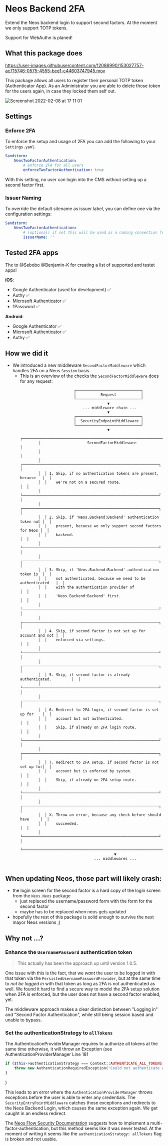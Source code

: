 # Neos Backend 2FA

Extend the Neos backend login to support second factors. At the moment we only support TOTP tokens.

Support for WebAuthn is planed!

## What this package does

https://user-images.githubusercontent.com/12086990/153027757-ac715746-0575-4555-bce1-c44603747945.mov

This package allows all users to register their personal TOTP token (Authenticator App). As an Administrator you are
able to delete those token for the users again, in case they locked them self out.

![Screenshot 2022-02-08 at 17 11 01](https://user-images.githubusercontent.com/12086990/153028043-93e9220e-cc22-4879-9edb-3e156c9accc8.png)

## Settings
### Enforce 2FA
To enforce the setup and usage of 2FA you can add the following to your `Settings.yaml`.
```yml
Sandstorm:
    NeosTwoFactorAuthentication:
        # enforce 2FA for all users
        enforceTwoFactorAuthentication: true
```
With this setting, no user can login into the CMS without setting up a second factor first.

### Issuer Naming
To override the default sitename as issuer label, you can define one via the configuration settings:
```yml
Sandstorm:
    NeosTwoFactorAuthentication:
        # (optional) if set this will be used as a naming convention for the TOTP. If empty the Site name will be used
        issuerName: ''
```

## Tested 2FA apps

Thx to @Sebobo @Benjamin-K for creating a list of supported and testet apps!

**iOS**:
* Google Authenticator (used for development) ✅
* Authy ✅
* Microsoft Authenticator ✅
* 1Password ✅

**Android**:
* Google Authenticator ✅
* Microsoft Authenticator ✅
* Authy ✅

## How we did it
* We introduced a new middleware `SecondFactorMiddleware` which handles 2FA on a Neos `Session` basis.
  * This is an overview of the checks the `SecondFactorMiddleware` does for any request:
    ```
                            ┌─────────────────────────────┐
                            │           Request           │
                            └─────────────────────────────┘
                                           ▼
                                ... middleware chain ...
                                           ▼
                            ┌─────────────────────────────┐
                            │  SecurityEndpointMiddleware │
                            └─────────────────────────────┘
                                           ▼
            ┌───────────────────────────────────────────────────────────────────┐
            │                     SecondFactorMiddleware                        │
            │                                                                   │
            │  ┌─────────────────────────────────────────────────────────────┐  │
            │  │ 1. Skip, if no authentication tokens are present, because   │  │
            │  │    we're not on a secured route.                            │  │
            │  └─────────────────────────────────────────────────────────────┘  │
            │  ┌─────────────────────────────────────────────────────────────┐  │
            │  │ 2. Skip, if 'Neos.Backend:Backend' authentication token not │  │
            │  │    present, because we only support second factors for Neos │  │
            │  │    backend.                                                 │  │
            │  └─────────────────────────────────────────────────────────────┘  │
            │  ┌─────────────────────────────────────────────────────────────┐  │
            │  │ 3. Skip, if 'Neos.Backend:Backend' authentication token is  │  │
            │  │    not authenticated, because we need to be authenticated   │  │
            │  │    with the authentication provider of                      │  │
            │  │    'Neos.Backend:Backend' first.                            │  │
            │  └─────────────────────────────────────────────────────────────┘  │
            │  ┌─────────────────────────────────────────────────────────────┐  │
            │  │ 4. Skip, if second factor is not set up for account and not │  │
            │  │    enforced via settings.                                   │  │
            │  └─────────────────────────────────────────────────────────────┘  │
            │  ┌─────────────────────────────────────────────────────────────┐  │
            │  │ 5. Skip, if second factor is already authenticated.         │  │
            │  └─────────────────────────────────────────────────────────────┘  │
            │  ┌─────────────────────────────────────────────────────────────┐  │
            │  │ 6. Redirect to 2FA login, if second factor is set up for    │  │
            │  │    account but not authenticated.                           │  │
            │  │    Skip, if already on 2FA login route.                     │  │
            │  └─────────────────────────────────────────────────────────────┘  │
            │  ┌─────────────────────────────────────────────────────────────┐  │
            │  │ 7. Redirect to 2FA setup, if second factor is not set up for│  │
            │  │    account but is enforced by system.                       │  │
            │  │    Skip, if already on 2FA setup route.                     │  │
            │  └─────────────────────────────────────────────────────────────┘  │
            │  ┌─────────────────────────────────────────────────────────────┐  │
            │  │ X. Throw an error, because any check before should have     │  │
            │  │    succeeded.                                               │  │
            │  └─────────────────────────────────────────────────────────────┘  │
            └───────────────────────────────────────────────────────────────────┘
                                              ▼
                                     ... middlewares ...
     
    ```
  

## When updating Neos, those part will likely crash:

* the login screen for the second factor is a hard copy of the login screen from the `Neos.Neos` package
  * just replaced the username/password form with the form for the second factor
  * maybe has to be replaced when neos gets updated
* hopefully the rest of this package is solid enough to survive the next mayor Neos versions ;)

## Why not ...?

### Enhance the `UsernamePassword` authentication token

> This actually has been the approach up until version 1.0.5.

One issue with this is the fact, that we _want_ the user to be logged in with that token via the 
`PersistedUsernamePasswordProvider`, but at the same time to _not be logged in_ with that token as long as 2FA is
not authenticated as well.
We found it hard to find a secure way to model the 2FA setup solution when 2FA is enforced, but the user does not have a
second factor enabled, yet.

The middleware approach makes a clear distinction between "Logging in" and "Second Factor Authentication", while still
being session based and unable to bypass.

### Set the authenticationStrategy to `allTokens`

The AuthenticationProviderManager requires to authorize all tokens at the same time otherwise, it will throw
an Exception (see AuthenticationProviderManager Line 181

```php
if ($this->authenticationStrategy === Context::AUTHENTICATE_ALL_TOKENS) {
    throw new AuthenticationRequiredException('Could not authenticate all tokens, but authenticationStrategy was set to "all".', 1222203912);
}
```
)

This leads to an error where the `AuthenticationProviderManager` throws exceptions before the user is able to enter any
credentials. The `SecurityEntryPointMiddleware` catches those exceptions and redirects to the Neos Backend Login, which
causes the same exception again. We get caught in an endless redirect.

The [Neos Flow Security Documentation](https://flowframework.readthedocs.io/en/stable/TheDefinitiveGuide/PartIII/Security.html#multi-factor-authentication-strategy)
suggests how to implement a multi-factor-authentication, but this method seems like it was never tested. At the moment of writing
it seems like the `authenticationStrategy: allTokens` flag is broken and not usable.

